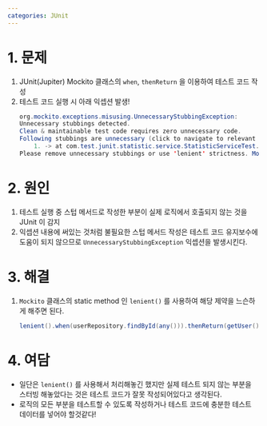 ```yaml
---
categories: JUnit
---
```


# 1. 문제
1. JUnit(Jupiter) Mockito 클래스의 `when`, `thenReturn` 을 이용하여 테스트 코드 작성
2. 테스트 코드 실행 시 아래 익셉션 발생!
    ```java
    org.mockito.exceptions.misusing.UnnecessaryStubbingException: 
    Unnecessary stubbings detected.
    Clean & maintainable test code requires zero unnecessary code.
    Following stubbings are unnecessary (click to navigate to relevant line of code):
        1. -> at com.test.junit.statistic.service.StatisticServiceTest.getDataListTest(StatisticServiceTest.java:63)
    Please remove unnecessary stubbings or use 'lenient' strictness. More info: javadoc for UnnecessaryStubbingException class.
    ```

# 2. 원인
1. 테스트 실행 중 스텁 메서드로 작성한 부분이 실제 로직에서 호출되지 않는 것을 JUnit 이 감지
2. 익셉션 내용에 써있는 것처럼 불필요한 스텁 메서드 작성은 테스트 코드 유지보수에 도움이 되지 않으므로 `UnnecessaryStubbingException` 익셉션을 발생시킨다.

# 3. 해결
1. `Mockito` 클래스의 static method 인 `lenient()` 를 사용하여 해당 제약을 느슨하게 해주면 된다.
    ```java
    lenient().when(userRepository.findById(any())).thenReturn(getUser());
    ```

# 4. 여담
- 일단은 `lenient()` 를 사용해서 처리해놓긴 했지만 실제 테스트 되지 않는 부분을 스터빙 해놓았다는 것은 테스트 코드가 잘못 작성되어있다고 생각된다.
- 로직의 모든 부분을 테스트할 수 있도록 작성하거나 테스트 코드에 충분한 테스트 데이터를 넣어야 할것같다!
